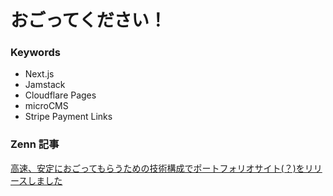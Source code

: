# おごってください！

### Keywords

- Next.js
- Jamstack
- Cloudflare Pages
- microCMS
- Stripe Payment Links

### Zenn 記事

[高速、安定におごってもらうための技術構成でポートフォリオサイト(？)をリリースしました](https://zenn.dev/atakon/articles/ed433aa9554a12)
